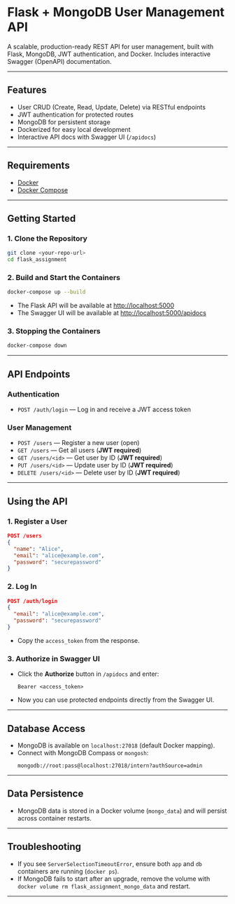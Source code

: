 # Flask + MongoDB User Management API

A scalable, production-ready REST API for user management, built with Flask, MongoDB, JWT authentication, and Docker. Includes interactive Swagger (OpenAPI) documentation.

---

## Features
- User CRUD (Create, Read, Update, Delete) via RESTful endpoints
- JWT authentication for protected routes
- MongoDB for persistent storage
- Dockerized for easy local development
- Interactive API docs with Swagger UI (`/apidocs`)

---

## Requirements
- [Docker](https://www.docker.com/products/docker-desktop)
- [Docker Compose](https://docs.docker.com/compose/)

---

## Getting Started

### 1. Clone the Repository
```sh
git clone <your-repo-url>
cd flask_assignment
```

### 2. Build and Start the Containers
```sh
docker-compose up --build
```
- The Flask API will be available at [http://localhost:5000](http://localhost:5000)
- The Swagger UI will be available at [http://localhost:5000/apidocs](http://localhost:5000/apidocs)

### 3. Stopping the Containers
```sh
docker-compose down
```

---

## API Endpoints

### **Authentication**
- `POST /auth/login` — Log in and receive a JWT access token

### **User Management**
- `POST /users` — Register a new user (open)
- `GET /users` — Get all users (**JWT required**)
- `GET /users/<id>` — Get user by ID (**JWT required**)
- `PUT /users/<id>` — Update user by ID (**JWT required**)
- `DELETE /users/<id>` — Delete user by ID (**JWT required**)

---

## Using the API

### 1. Register a User
```json
POST /users
{
  "name": "Alice",
  "email": "alice@example.com",
  "password": "securepassword"
}
```

### 2. Log In
```json
POST /auth/login
{
  "email": "alice@example.com",
  "password": "securepassword"
}
```
- Copy the `access_token` from the response.

### 3. Authorize in Swagger UI
- Click the **Authorize** button in `/apidocs` and enter:
  ```
  Bearer <access_token>
  ```
- Now you can use protected endpoints directly from the Swagger UI.

---

## Database Access
- MongoDB is available on `localhost:27018` (default Docker mapping).
- Connect with MongoDB Compass or `mongosh`:
  ```
  mongodb://root:pass@localhost:27018/intern?authSource=admin
  ```

---

## Data Persistence
- MongoDB data is stored in a Docker volume (`mongo_data`) and will persist across container restarts.

---

## Troubleshooting
- If you see `ServerSelectionTimeoutError`, ensure both `app` and `db` containers are running (`docker ps`).
- If MongoDB fails to start after an upgrade, remove the volume with `docker volume rm flask_assignment_mongo_data` and restart.

---

